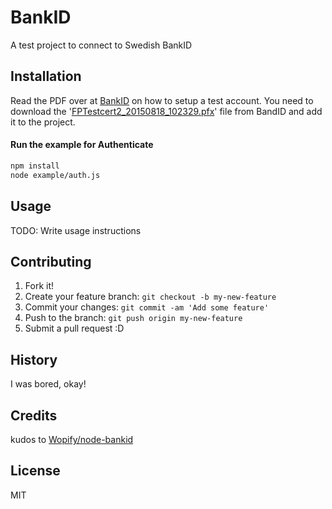 # BankID
A test project to connect to Swedish BankID

## Installation
Read the PDF over at [BankID] on how to setup a test account.
You need to download the '[FPTestcert2_20150818_102329.pfx]' file from BandID and add it to the project.

#### Run the example for Authenticate
```sh
npm install
node example/auth.js
```

## Usage
TODO: Write usage instructions

## Contributing
1. Fork it!
2. Create your feature branch: `git checkout -b my-new-feature`
3. Commit your changes: `git commit -am 'Add some feature'`
4. Push to the branch: `git push origin my-new-feature`
5. Submit a pull request :D

## History
I was bored, okay!

## Credits
kudos to [Wopify/node-bankid]

## License
MIT

[FPTestcert2_20150818_102329.pfx]: <https://www.bankid.com/bankid-i-dina-tjanster/rp-info>
[BankID]: <https://www.bankid.com/assets/bankid/rp/bankid-relying-party-guidelines-v2.15.pdf>
[Wopify/node-bankid]: <https://github.com/Wopify/node-bankid>